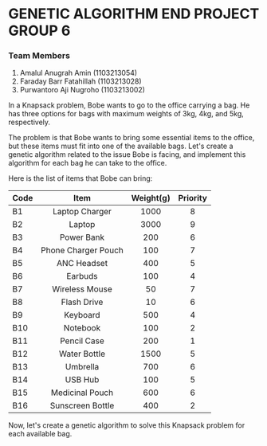 # **GENETIC ALGORITHM END PROJECT GROUP 6**
### Team Members
1. Amalul Anugrah Amin (1103213054)
2. Faraday Barr Fatahillah (1103213028)
3. Purwantoro Aji Nugroho (1103213002)

In a Knapsack problem, Bobe wants to go to the office carrying a bag. He has three options for bags with maximum weights of 3kg, 4kg, and 5kg, respectively.

The problem is that Bobe wants to bring some essential items to the office, but these items must fit into one of the available bags. Let's create a genetic algorithm related to the issue Bobe is facing, and implement this algorithm for each bag he can take to the office.

Here is the list of items that Bobe can bring:

|   Code   |  Item  |  Weight(g)  |  Priority  |
|  :---  |  :---:  |  :---:  | :---:  |
|  B1  |  Laptop Charger  |  1000  |  8  |
|  B2  |  Laptop  |  3000  |  9  |
|  B3  |  Power Bank  |  200  |  6  |
|  B4  |  Phone Charger Pouch  |  100  |  7  |
|  B5  |  ANC Headset  |  400  |  5  |
|  B6  |  Earbuds  |  100  |  4  |
|  B7  |	Wireless Mouse  |  50  |	7  |
|  B8  |	Flash Drive  |	10  |  6  |
|  B9  |  Keyboard  |  500  |  4  |  
|  B10  |  Notebook  |	100  |	2  |
|  B11  |  Pencil Case  |  200  |  1  |
|  B12  |  Water Bottle  |  1500  |  5  |
|  B13  |  Umbrella  |	700  |	6  |
|  B14  |  USB Hub  |  100  |  5  |
|  B15  |  Medicinal Pouch  |  600  |  6  |
|  B16  |  Sunscreen Bottle  |  400  |	2  |

Now, let's create a genetic algorithm to solve this Knapsack problem for each available bag.
